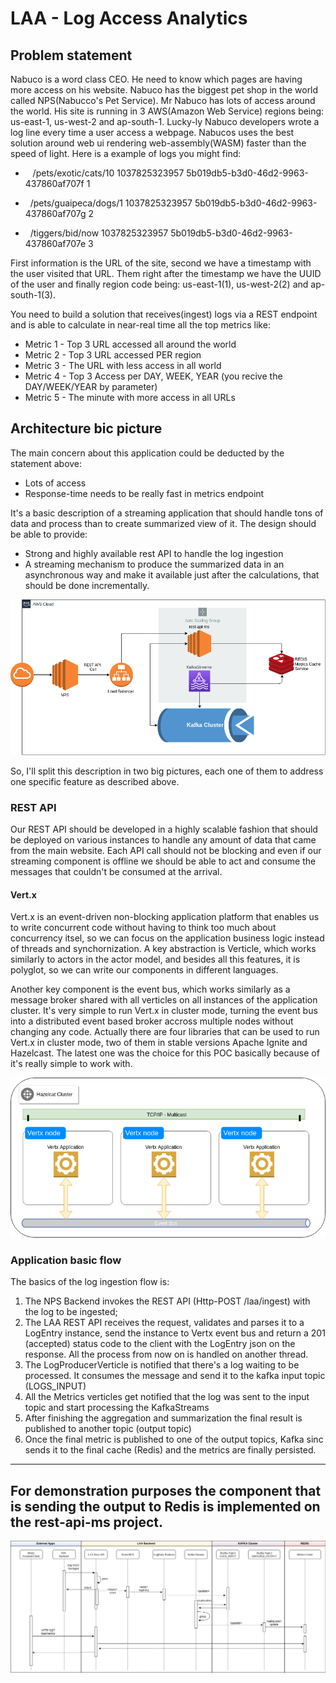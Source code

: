 # LAA - Log Access Analytics

## Problem statement
Nabuco is a word class CEO. He need to know which pages are having more access on his website. Nabuco has the biggest pet shop in the world called NPS(Nabucco's Pet Service). Mr Nabuco has lots of access around the world. His site is running in 3 AWS(Amazon Web Service) regions being: us-east-1, us-west-2 and ap-south-1. Lucky-ly Nabuco developers wrote a log line every time a user access a webpage. Nabucos uses the best solution around web ui rendering web-assembly(WASM) faster than the speed of light. Here is a example of logs you might find:


* &nbsp;&nbsp; /pets/exotic/cats/10 1037825323957 5b019db5-b3d0-46d2-9963-437860af707f 1

* &nbsp;&nbsp;/pets/guaipeca/dogs/1 1037825323957 5b019db5-b3d0-46d2-9963-437860af707g 2

* &nbsp;&nbsp;/tiggers/bid/now 1037825323957 5b019db5-b3d0-46d2-9963-437860af707e 3


First information is the URL of the site, second we have a timestamp with the user visited that URL. Them right after the timestamp we have the UUID of the user and finally region code being: us-east-1(1), us-west-2(2) and ap-south-1(3).

You need to build a solution that receives(ingest) logs via a REST endpoint and is able to calculate in near-real time all the top metrics like:

* Metric 1 - Top 3 URL accessed all around the world
* Metric 2 - Top 3 URL accessed PER region
* Metric 3 - The URL with less access in all world
* Metric 4 - Top 3 Access per DAY, WEEK, YEAR (you recive the DAY/WEEK/YEAR by parameter)
* Metric 5 - The minute with more access in all URLs

## Architecture bic picture

The main concern about this application could be deducted by the statement above:
* Lots of access
* Response-time needs to be really fast in metrics endpoint

It's a basic description of a streaming application that should handle tons of data and process than to create summarized view of it. The design should be able to provide:
* Strong and highly available rest API to handle the log ingestion
* A streaming mechanism to produce the summarized data in an asynchronous way and make it available just after the calculations, that should be done incrementally. 


![Architecture Overview](./diagram/architecture_big_picture.png)

So, I'll split this description in two big pictures, each one of them to address one specific feature as described above.

### REST API

Our REST API should be developed in a highly scalable fashion that should be deployed on various instances to handle any amount of data that came from the main website. Each API call should not be blocking and even if our streaming component is offline we should be able to act and consume the messages that couldn't be consumed at the arrival.

#### Vert.x

Vert.x is an event-driven non-blocking application platform that enables us to write concurrent code without having to think too much about concurrency itsel, so we can focus on the application business logic instead of threads and synchornization. A key abstraction is Verticle, which works similarly to actors in the actor model, and besides all this features, it is polyglot, so we can write our components in different languages. 

Another key component is the event bus, which works similarly as a message broker shared with all verticles on all instances of the application cluster. It's very simple to run Vert.x in cluster mode, turning the event bus into a distributed event based broker accross multiple nodes without changing any code. Actually there are four libraries that can be used to run Vert.x in cluster mode, two of them in stable versions Apache Ignite and Hazelcast. The latest one was the choice for this POC basically because of it's really simple to work with.

![Architecture Overview](./diagram/clustered_vertx_app.png)

### Application basic flow

The basics of the log ingestion flow is:
1. The NPS Backend invokes the REST API (Http-POST /laa/ingest) with the log to be ingested;
2. The LAA REST API receives the request, validates and parses it to a LogEntry instance, send the instance to Vertx event bus and return a 201 (accepted) status code to the client with the LogEntry json on the response. All the process from now on is handled on another thread.
3. The LogProducerVerticle is notified that there's a log waiting to be processed. It consumes the message and send it to the kafka input topic (LOGS_INPUT)
4. All the Metrics verticles get notified that the log was sent to the input topic and start processing the KafkaStreams
5. After finishing the aggregation and summarization the final result is published to another topic (output topic)
6. Once the final metric is published to one of the output topics, Kafka sinc sends it to the final cache (Redis) and the metrics are finally persisted.

---
For demonstration purposes the component that is sending the output to Redis is implemented on the rest-api-ms project.
---

![Application basic flow](./diagram/application_basic_flow.png)



